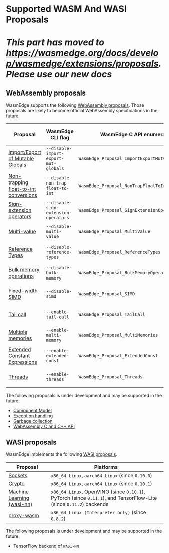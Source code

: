# Supported WASM And WASI Proposals

# *This part has moved to https://wasmedge.org/docs/develop/wasmedge/extensions/proposals. Please use our new docs*

## WebAssembly proposals

WasmEdge supports the following [WebAssembly proposals](https://github.com/WebAssembly/proposals). Those proposals are likely to become official WebAssembly specifications in the future.

| Proposal                                  | WasmEdge CLI flag                     | WasmEdge C API enumeration                       | Default turning on | Interpreter mode   | AOT mode           |
| ----------------------------------------- | ------------------------------------- | ------------------------------------------------ | ------------------ | ------------------ | ------------------ |
| [Import/Export of Mutable Globals][]      | `--disable-import-export-mut-globals` | `WasmEdge_Proposal_ImportExportMutGlobals`       | ✓ (since `0.8.2`)  | ✓                  | ✓                  |
| [Non-trapping float-to-int conversions][] | `--disable-non-trap-float-to-int`     | `WasmEdge_Proposal_NonTrapFloatToIntConversions` | ✓ (since `0.8.2`)  | ✓                  | ✓                  |
| [Sign-extension operators][]              | `--disable-sign-extension-operators`  | `WasmEdge_Proposal_SignExtensionOperators`       | ✓ (since `0.8.2`)  | ✓                  | ✓                  |
| [Multi-value][]                           | `--disable-multi-value`               | `WasmEdge_Proposal_MultiValue`                   | ✓ (since `0.8.2`)  | ✓                  | ✓                  |
| [Reference Types][]                       | `--disable-reference-types`           | `WasmEdge_Proposal_ReferenceTypes`               | ✓ (since `0.8.2`)  | ✓                  | ✓                  |
| [Bulk memory operations][]                | `--disable-bulk-memory`               | `WasmEdge_Proposal_BulkMemoryOperations`         | ✓ (since `0.8.2`)  | ✓                  | ✓                  |
| [Fixed-width SIMD][]                      | `--disable-simd`                      | `WasmEdge_Proposal_SIMD`                         | ✓ (since `0.9.0`)  | ✓ (since `0.8.2`)  | ✓ (since `0.8.2`)  |
| [Tail call][]                             | `--enable-tail-call`                  | `WasmEdge_Proposal_TailCall`                     |                    | ✓ (since `0.10.0`) | ✓ (since `0.10.0`) |
| [Multiple memories][]                     | `--enable-multi-memory`               | `WasmEdge_Proposal_MultiMemories`                |                    | ✓ (since `0.9.1`)  | ✓ (since `0.9.1`)  |
| [Extended Constant Expressions][]         | `--enable-extended-const`             | `WasmEdge_Proposal_ExtendedConst`                |                    | ✓ (since `0.10.0`) | ✓ (since `0.10.0`) |
| [Threads][]                               | `--enable-threads`                    | `WasmEdge_Proposal_Threads`                      |                    | ✓ (since `0.10.1`) | ✓ (since `0.10.1`) |

The following proposals is under development and may be supported in the future:

* [Component Model][]
* [Exception handling][]
* [Garbage collection][]
* [WebAssembly C and C++ API][]

[Import/Export of Mutable Globals]: https://github.com/WebAssembly/mutable-global
[Non-trapping float-to-int conversions]: https://github.com/WebAssembly/nontrapping-float-to-int-conversions
[Sign-extension operators]: https://github.com/WebAssembly/sign-extension-ops
[Multi-value]: https://github.com/WebAssembly/multi-value
[Reference Types]: https://github.com/WebAssembly/reference-types
[Bulk memory operations]: https://github.com/WebAssembly/bulk-memory-operations
[Fixed-width SIMD]: https://github.com/webassembly/simd
[Tail call]: https://github.com/WebAssembly/tail-call
[Multiple memories]: https://github.com/WebAssembly/multi-memory
[Extended Constant Expressions]: https://github.com/WebAssembly/extended-const
[Threads]: https://github.com/webassembly/threads
[Component Model]: https://github.com/WebAssembly/component-model
[Exception handling]: https://github.com/WebAssembly/exception-handling
[Garbage collection]: https://github.com/WebAssembly/gc
[WebAssembly C and C++ API]: https://github.com/WebAssembly/wasm-c-api

## WASI proposals

WasmEdge implements the following [WASI proposals](https://github.com/WebAssembly/WASI/blob/main/Proposals.md).

| Proposal                       | Platforms                                                                                                          |
| ------------------------------ | ------------------------------------------------------------------------------------------------------------------ |
| [Sockets][]                    | `x86_64 Linux`, `aarch64 Linux` (since `0.10.0`)                                                                   |
| [Crypto][]                     | `x86_64 Linux`, `aarch64 Linux` (since `0.10.1`)                                                                   |
| [Machine Learning (wasi-nn)][] | `x86_64 Linux`, OpenVINO (since `0.10.1`), PyTorch (since `0.11.1`), and TensorFlow-Lite (since `0.11.2`) backends |
| [proxy-wasm][]                 | `x86_64 Linux (Interpreter only)` (since `0.8.2`)                                                                  |

The following proposals is under development and may be supported in the future:

* TensorFlow backend of `WASI-NN`

[Sockets]: https://github.com/WebAssembly/wasi-sockets
[Crypto]: https://github.com/WebAssembly/wasi-crypto
[Machine Learning (wasi-nn)]: https://github.com/WebAssembly/wasi-nn
[proxy-wasm]: https://github.com/proxy-wasm/spec
